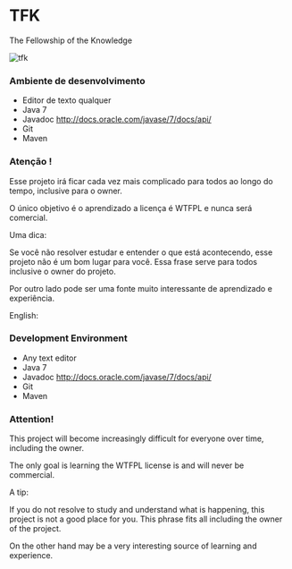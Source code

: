 TFK
===

The Fellowship of the Knowledge

![tfk](https://github.com/heliofrota/tfk/raw/master/tfk.png)

### Ambiente de desenvolvimento

* Editor de texto qualquer
* Java 7
* Javadoc http://docs.oracle.com/javase/7/docs/api/
* Git
* Maven

### Atenção !

Esse projeto irá ficar cada vez mais complicado para todos ao longo do tempo, inclusive para o owner.

O único objetivo é o aprendizado a licença é WTFPL e nunca será comercial.

Uma dica:

Se você não resolver estudar e entender o que está acontecendo, esse projeto não é um bom lugar para você. Essa frase serve para todos inclusive o owner do projeto.

Por outro lado pode ser uma fonte muito interessante de aprendizado e experiência.

English:

### Development Environment

* Any text editor
* Java 7
* Javadoc http://docs.oracle.com/javase/7/docs/api/
* Git
* Maven

### Attention!

This project will become increasingly difficult for everyone over time, including the owner.

The only goal is learning the WTFPL license is and will never be commercial.

A tip:

If you do not resolve to study and understand what is happening, this project is not a good place for you. This phrase fits all including the owner of the project.

On the other hand may be a very interesting source of learning and experience.

